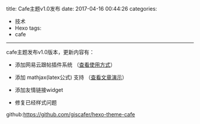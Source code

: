 title: Cafe主题v1.0发布
date: 2017-04-16 00:44:26
categories:
- 技术
- Hexo
tags:
- cafe
---

cafe主题发布v1.0版本，更新内容有：

 - 添加网易云跟帖插件系统  （[查看使用方式](http://cafe.giscafer.com/2017/04/14/gentie-test/)）

 - 添加 mathjax(latex公式) 支持 （[查看文章演示](http://cafe.giscafer.com/2017/04/15/mathjax-test/)）

 - 添加友情链接widget

 - 修复已经样式问题


github:https://github.com/giscafer/hexo-theme-cafe

